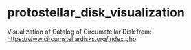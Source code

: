 # protostellar_disk_visualization
Visualization of Catalog of Circumstellar Disk from: https://www.circumstellardisks.org/index.php
